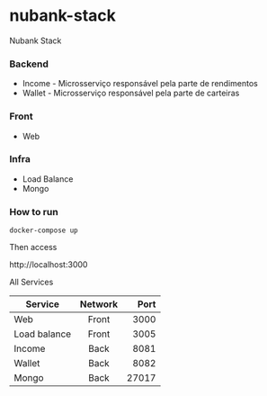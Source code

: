# nubank-stack

Nubank Stack

### Backend
* Income - Microsserviço responsável pela parte de rendimentos
* Wallet - Microsserviço responsável pela parte de carteiras

### Front
* Web

### Infra
* Load Balance
* Mongo


### How to run

```
docker-compose up
```

Then access 

http://localhost:3000


All Services 

| Service      | Network |  Port |
|--------------|:-------:|------:|
| Web          |  Front  |  3000 |
| Load balance |  Front  |  3005 |
| Income       |  Back   |  8081 |
| Wallet       |  Back   |  8082 |
| Mongo        |  Back   | 27017 |



